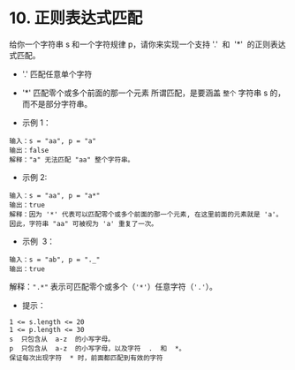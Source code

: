 # 10. 正则表达式匹配

给你一个字符串 s 和一个字符规律 p，请你来实现一个支持 '.'  和  '\*'  的正则表达式匹配。

- '.' 匹配任意单个字符
- '\*' 匹配零个或多个前面的那一个元素
  所谓匹配，是要涵盖 `整个` 字符串 s 的，而不是部分字符串。

- 示例 1：

```
输入：s = "aa", p = "a"
输出：false
解释："a" 无法匹配 "aa" 整个字符串。
```

- 示例 2:

```
输入：s = "aa", p = "a*"
输出：true
解释：因为 '*' 代表可以匹配零个或多个前面的那一个元素, 在这里前面的元素就是 'a'。因此，字符串 "aa" 可被视为 'a' 重复了一次。
```

- 示例  3：

```
输入：s = "ab", p = "._"
输出：true
```

解释：`".*"` 表示可匹配零个或多个（`'*'`）任意字符（`'.'`）。

- 提示：

```
1 <= s.length <= 20
1 <= p.length <= 30
s  只包含从  a-z  的小写字母。
p  只包含从  a-z  的小写字母，以及字符  .  和  *。
保证每次出现字符  * 时，前面都匹配到有效的字符
```

